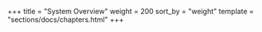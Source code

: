 +++
title = "System Overview"
weight = 200
sort_by = "weight"
template = "sections/docs/chapters.html"
+++

